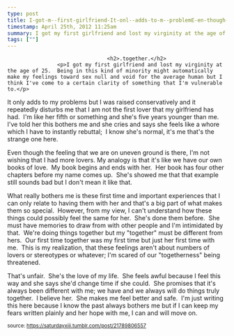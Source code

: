 ```yaml
---
type: post
title: I-got-m--first-girlfriend-It-onl--adds-to-m--problemE-en-though-the-feeling-thWhat-reall--bothers-me-is-Thats-unfair--Shes-the-
timestamp: April 25th, 2012 11:25am
summary: I got my first girlfriend and lost my virginity at the age of 25  Being in this kind of minority might automatically make my feelings toward sex null It only adds to my problems but I was raised conservatively and it repeatedly disturbs me that I am not the first lover that my girlfriend has had  IEven though the feeling that we are on uneven ground is there Im not wishing that I had more lovers My analogy is that its like we have our own booWhat really bothers me is these first time and important experiences that I can only relate to having them with her and thats a big part of what makesThats unfair  Shes the love of my life  She feels awful because I feel this way and she says shed change time if she could  She promises that it
tags: [""]
---
```


                
                
                                    <h2>.together.</h2>
                    <p>I got my first girlfriend and lost my virginity at the age of 25.  Being in this kind of minority might automatically make my feelings toward sex null and void for the average human but I think I've come to a certain clarity of something that I'm vulnerable to.</p>
<p>It only adds to my problems but I was raised conservatively and it repeatedly disturbs me that I am not the first lover that my girlfriend has had.  I'm like her fifth or something and she's five years younger than me.  I've told her this bothers me and she cries and says she feels like a whore which I have to instantly rebuttal;  I know she's normal, it's me that's the strange one here. </p>
<p>Even though the feeling that we are on uneven ground is there, I'm not wishing that I had more lovers. My analogy is that it's like we have our own books of love.  My book begins and ends with her.  Her book has four other chapters before my name comes up.  She's showed me that that example still sounds bad but I don't mean it like that. </p>
<p>What really bothers me is these first time and important experiences that I can only relate to having them with her and that's a big part of what makes them so special.  However, from my view, I can't understand how these things could possibly feel the same for her.  She's done them before.  She must have memories to draw from with other people and I'm intimidated by that.  We're doing things together but my "together" must be different from hers.  Our first time together was my first time but just her first time with me.  This is my realization, that these feelings aren't about numbers of lovers or stereotypes or whatever; I'm scared of our "togetherness" being threatened.</p>
<p>That's unfair.  She's the love of my life.  She feels awful because I feel this way and she says she'd change time if she could.  She promises that it's always been different with me; we have and we always will do things truly together.  I believe her.  She makes me feel better and safe.  I'm just writing this here because I know the past always bothers me but if I can keep my fears written plainly and her hope with me, I can and will move on.</p>
                
                
                
                
                
                
                                
<small>source: https://saturdayxiii.tumblr.com/post/21789806557</small>